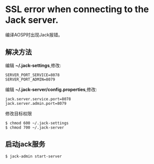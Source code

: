 # SSL error when connecting to the Jack server.

编译AOSP时出现Jack报错。

## 解决方法

编辑 **~/.jack-settings**,修改:

```shell
SERVER_PORT_SERVICE=8078
SERVER_PORT_ADMIN=8079
```

编辑 **~/.jack-server/config.properties**,修改:

```shell
jack.server.service.port=8078
jack.server.admin.port=8079
```

修改目标权限

```shell
$ chmod 600 ~/.jack-settings
$ chmod 700 ~/.jack-server
```

## 启动jack服务

```shell
$ jack-admin start-server
```

